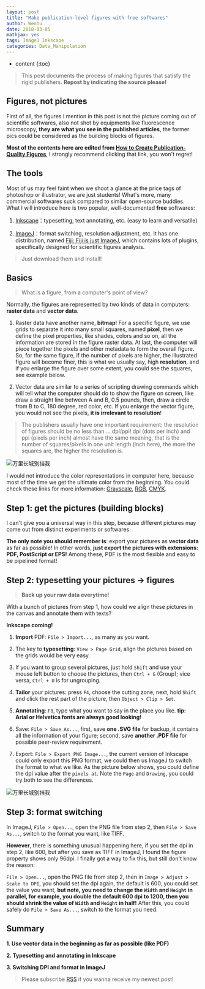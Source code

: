 ```yaml
---
layout: post
title: "Make publication-level figures with free softwares"
author: Wenhu
date: 2018-03-05
mathjax: yes
tags: ImageJ Inkscape
categories: Data_Manipulation
---
```


* content
{:toc}

> This post documents the process of making figures that satisfy  the rigid publishers. **Repost by indicating the source please!**

## Figures, not pictures

First of all, the figures I mention in this post is not the picture coming out of scientific softwares, also not shot by equipments like fluorescence microscopy, **they are what you see in the published articles**, the former pics could be considered as the building blocks of figures.

**Most of the contents here are edited from [How to Create Publication-Quality Figures](http://b.nanes.org/figures/index.html)**, I strongly recommend clicking that link, you won't regret!





## The tools

Most of us may feel faint when we shoot a glance at the price tags of photoshop or illustrator, we are just students! What's more, many commercial softwares suck compared to similar open-source buddies. What I will introduce here is two popular, well-documented **free** softwares: 

1. [Inkscape](https://inkscape.org/en/)：typesetting, text annotating, etc. (easy to learn and versatile)

2. [ImageJ](https://imagej.nih.gov/ij/)：format switching, resolution adjustment, etc. It has one distribution, named [Fiji: Fiji is just ImageJ](http://fiji.sc/), which contains lots of plugins, specifically designed for scientific figures analysis.

> Just download them and install!

## Basics

> What is a figure, from a computer's point of view?

Normally, the figures are represented by two kinds of data in computers: **raster data** and **vector data**.

1. Raster data have another name, **bitmap**! For a specific figure, we use grids to separate it into many small squares, named **pixel**, then we define the pixel properties, like shades, colors and so on, all the information are stored in the figure raster data. At last, the computer will piece together the pixels and other metadata to form the overall figure. So, for the same figure, if the number of pixels are higher, the illustrated figure will become finer, this is what we usually say, high **resolution**, and if you enlarge the figure over some extent, you could see the squares, see example below.

2. Vector data are similar to a series of scripting drawing commands which will tell what the computer should do to show the figure on screen, like draw a straight line between A and B, 0.5 pounds, then, draw a circle from B to C, 180 degree, red color, etc. If you enlarge the vector figure, you would not see the pixels, **it is irrelevant to resolution**!

> The publishers usually have one important requirement: the resolution of figures should be no less than ... dpi/ppi! dpi (dots per inch) and ppi (pixels per inch) almost have the same meaning, that is the number of squares/pixels in one unit length (inch here), the more the squares are, the higher the resolution is.

<img src = "http://res.cloudinary.com/dgnsud9ue/image/upload/v1519833016/raster-and-vector.jpg" alt = "万里长城别挡我">

I would not introduce the color representations in computer here, because most of the time we get the ultimate color from the beginning. You could check these links for more information: [Grayscale](https://en.wikipedia.org/wiki/Grayscale), [RGB](https://en.wikipedia.org/wiki/RGB_color_model), [CMYK](https://en.wikipedia.org/wiki/Subtractive_color).

## Step 1: get the pictures (building blocks)

I can't give you a universal way in this step, because different pictures may come out from distinct experiments or softwares.

**The only note you should remember is**: export your pictures as **vector data** as far as possible! In other words, **just export the pictures with extensions: PDF, PostScript or EPS!** Among these, PDF is the most flexible and easy to be pipelined format!

## Step 2: typesetting your pictures -> figures

> **Back up your raw data everytime!**

With a bunch of pictures from step 1, how could we align these pictures in the canvas and annotate them with texts?

**Inkscape coming!**

1. **Import** PDF: `File > Import...`, as many as you want.

2. The key to **typesetting**: `View > Page Grid`, align the pictures based on the grids would be very easy.

3. If you want to group several pictures, just hold `Shift` and use your mouse left button to choose the pictures, then `Ctrl + G` (Group); vice versa, `Ctrl + U` is for ungrouping.

4. **Tailor** your pictures: press `F4`, choose the cutting zone, next, hold `Shift` and click the rest part of the picture, then `Object > Clip > Set`.

5. **Annotating**: `F8`, type what you want to say in the place you like. **tip: Arial or Helvetica fonts are always good looking!**

6. Save: `File > Save As...`, first, save **one .SVG file** for backup, it contains all the information of your figure; second, save **another .PDF file** for possible peer-review requirement.

7. Export: `File > Export PNG Image...`, the current version of Inkscape could only export this PNG format, we could then us ImageJ to switch the format to what we like. As the picture below shows, you could define the dpi value after the `pixels at`. Note the `Page` and `Drawing`, you could try both to see the differences.

<img src = "http://res.cloudinary.com/dgnsud9ue/image/upload/v1519833015/Inkscape-export.jpg" alt = "万里长城别挡我">

## Step 3: format switching

In ImageJ, `File > Open...`, open the PNG file from step 2, then `File > Save As...`, switch to the format you want, like TIFF.

**However**, there is something unusual happening here, if you set the dpi in step 2, like 600, but after you save as TIFF in ImageJ, I found the figure property shows only 96dpi. I finally got a way to fix this, but still don't know the reason:

`File > Open...`, open the PNG file from step 2, then in `Image > Adjust > Scale to DPI`, you should set the dpi again, the default is 600, you could set the value you want, **but note, you need to change the `Width` and `Height` in parallel, for example, you double the default 600 dpi to 1200, then you should shrink the value of `Width` and `Height` in half!** After this, you could safely do `File > Save As...`, switch to the format you need.

## Summary

**1. Use vector data in the beginning as far as possible (like PDF)**

**2. Typesetting and annotating in Inkscape**

**3. Switching DPI and format in ImageJ**


> Please subscribe [RSS](http://bioinfostar.com/feed.xml) if you wanna receive my newest post! 
